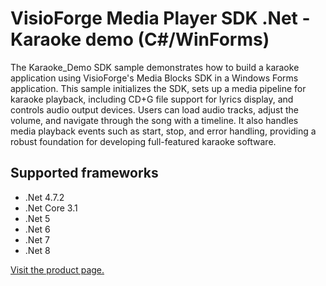 ﻿# VisioForge Media Player SDK .Net - Karaoke demo (C#/WinForms)

The Karaoke_Demo SDK sample demonstrates how to build a karaoke application using VisioForge's Media Blocks SDK in a Windows Forms application. This sample initializes the SDK, sets up a media pipeline for karaoke playback, including CD+G file support for lyrics display, and controls audio output devices. Users can load audio tracks, adjust the volume, and navigate through the song with a timeline. It also handles media playback events such as start, stop, and error handling, providing a robust foundation for developing full-featured karaoke software.

## Supported frameworks

- .Net 4.7.2
- .Net Core 3.1
- .Net 5
- .Net 6
- .Net 7
- .Net 8

[Visit the product page.](https://www.visioforge.com/media-player-sdk-net)